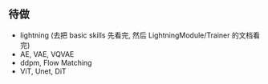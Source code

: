 ## 待做
- lightning (去把 basic skills 先看完, 然后 LightningModule/Trainer 的文档看完)
- AE, VAE, VQVAE
- ddpm, Flow Matching
- ViT, Unet, DiT